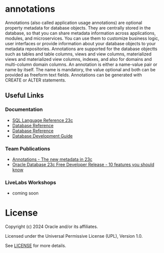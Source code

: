 # annotations

 Annotations (also called application usage annotations) are optional property metadata for database objects. They are centrally stored in the database, so that you can share metadata information across applications, modules, and microservices. You can use them to customize business logic, user interfaces or provide information about your database objects to your metadata repositories.
 Annotations are supported for the database objectts such as tables and table columns, views and view columns, materialized views and materialized view columns, indexes, and also for domains and multi-column domain columns.
 An annotation is either a name-value pair or name by itself. The name is mandatory, the value optional and both can be provided as freeform text fields. Annotations can be generated with CREATE or ALTER statements. 

## Useful Links

### Documentation

- [SQL Language Reference 23c](https://docs.oracle.com/en/database/oracle/oracle-database/23/sqlrf/CREATE-TABLE.html#GUID-F9CE0CC3-13AE-4744-A43C-EAC7A71AAAB6)
- [Database Reference](https://docs.oracle.com/en/database/oracle/oracle-database/23/refrn/ALL_ANNOTATIONS_USAGE.html#GUID-BD09C121-62C2-4881-83AE-99B168095711)
- [Database Reference](https://docs.oracle.com/en/database/oracle///////oracle-database/23/refrn/USER_ANNOTATIONS.html#GUID-9B38677B-BCC6-45A4-983A-68ABE9661962)
- [Database Development Guide](https://docs.oracle.com/en/database/oracle/oracle-database/23/adfns/registering-application-data-usage-database.html#GUID-2DAF069E-0938-40AF-B05B-75AFE71D666C)


### Team Publications

- [Annotations - The new metadata in 23c](https://blogs.oracle.com/coretec/post/annotations-the-new-metadata-in-23c)
- [Oracle Database 23c Free Developer Release - 10 features you should know](https://blogs.oracle.com/coretec/post/oracle-database-23c-free-developer-sql)


### LiveLabs Workshops

- coming soon


# License

Copyright (c) 2024 Oracle and/or its affiliates.

Licensed under the Universal Permissive License (UPL), Version 1.0.

See [LICENSE](https://github.com/oracle-devrel/technology-engineering/blob/main/LICENSE) for more details.
